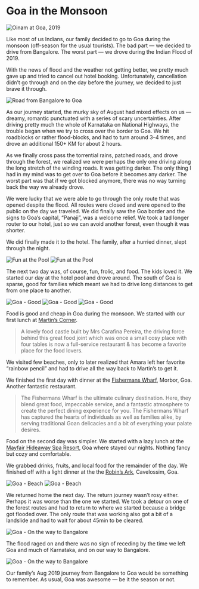 # Goa in the Monsoon

<img class="large" src="/static/img/2019/oinam-goa-2019-aug.jpg" alt="Oinam at Goa, 2019">

Like most of us Indians, our family decided to go to Goa during the monsoon (off-season for the usual tourists). The bad part — we decided to drive from Bangalore. The worst part — we drove during the Indian Flood of 2019.

With the news of flood and the weather not getting better, we pretty much gave up and tried to cancel out hotel booking. Unfortunately, cancellation didn’t go through and on the day before the journey, we decided to just brave it through.

![Road from Bangalore to Goa](/static/img/2019/oinam-goa-2019-aug-monsoon.jpg)

As our journey started, the murky sky of August had mixed effects on us — dreamy, romantic punctuated with a series of scary uncertainties. After driving pretty much the whole of Karnataka on National Highways, the trouble began when we try to cross over the border to Goa. We hit roadblocks or rather flood-blocks, and had to turn around 3–4 times, and drove an additional 150+ KM for about 2 hours.

As we finally cross pass the torrential rains, patched roads, and drove through the forest, we realized we were perhaps the only one driving along the long stretch of the winding roads. It was getting darker. The only thing I had in my mind was to get over to Goa before it becomes any darker. The worst part was that if we got blocked anymore, there was no way turning back the way we already drove.

We were lucky that we were able to go through the only route that was opened despite the flood. All routes were closed and were opened to the public on the day we traveled.
We did finally saw the Goa border and the signs to Goa’s capital, “Panaji”, was a welcome relief. We took a tad longer router to our hotel, just so we can avoid another forest, even though it was shorter.

We did finally made it to the hotel. The family, after a hurried dinner, slept through the night.

![Fun at the Pool](/static/img/2019/oinam-goa-2019-aug-01.jpg)
![Fun at the Pool](/static/img/2019/oinam-goa-2019-aug-02.jpg)

The next two day was, of course, fun, frolic, and food. The kids loved it. We started our day at the hotel pool and drove around. The south of Goa is sparse, good for families which meant we had to drive long distances to get from one place to another.

![Goa - Good](/static/img/2019/oinam-goa-2019-aug-03.jpg)
![Goa - Good](/static/img/2019/oinam-goa-2019-aug-04.jpg)
![Goa - Good](/static/img/2019/oinam-goa-2019-aug-05.jpg)

Food is good and cheap in Goa during the monsoon. We started with our first lunch at [Martin’s Corner](https://martinscornergoa.com/).

> A lovely food castle built by Mrs Carafina Pereira, the driving force behind this great food joint which was once a small cosy place with four tables is now a full-service restaurant & has become a favorite place for the food lovers.

We visited few beaches, only to later realized that Amara left her favorite “rainbow pencil” and had to drive all the way back to Martin’s to get it.

We finished the first day with dinner at the [Fishermans Wharf](https://thefishermanswharf.in/), Morbor, Goa. Another fantastic restaurant.

> The Fishermans Wharf is the ultimate culinary destination. Here, they blend great food, impeccable service, and a fantastic atmosphere to create the perfect dining experience for you. The Fishermans Wharf has captured the hearts of individuals as well as families alike, by serving traditional Goan delicacies and a bit of everything your palate desires.

Food on the second day was simpler. We started with a lazy lunch at the [Mayfair Hideaway Spa Resort](https://www.mayfairhotels.com/mayfair-goa/), Goa where stayed our nights. Nothing fancy but cozy and comfortable.

We grabbed drinks, fruits, and local food for the remainder of the day. We finished off with a light dinner at the the [Robin’s Ark](https://www.tripadvisor.com/Restaurant_Review-g775971-d10219749-Reviews-Robin_s_Ark-Cavelossim_South_Goa_District_Goa.html), Cavelossim, Goa.

![Goa - Beach](/static/img/2019/oinam-goa-2019-aug-06.jpg)
![Goa - Beach](/static/img/2019/oinam-goa-2019-aug-07.jpg)

We returned home the next day. The return journey wasn’t rosy either. Perhaps it was worse than the one we started. We took a detour on one of the forest routes and had to return to where we started because a bridge got flooded over. The only route that was working also got a bit of a landslide and had to wait for about 45min to be cleared.

![Goa - On the way to Bangalore](/static/img/2019/oinam-goa-2019-aug-09.jpg)

The flood raged on and there was no sign of receding by the time we left Goa and much of Karnataka, and on our way to Bangalore.

![Goa - On the way to Bangalore](/static/img/2019/oinam-goa-2019-aug-10.jpg)

Our family’s Aug 2019 journey from Bangalore to Goa would be something to remember. As usual, Goa was awesome — be it the season or not.
